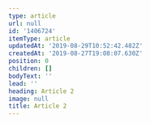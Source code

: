 ```yaml
---
type: article
url: null
id: '1406724'
itemType: article
updatedAt: '2019-08-29T10:52:42.482Z'
createdAt: '2019-08-27T19:08:07.630Z'
position: 0
children: []
bodyText: ''
lead: ''
heading: Article 2
image: null
title: Article 2
---
```


